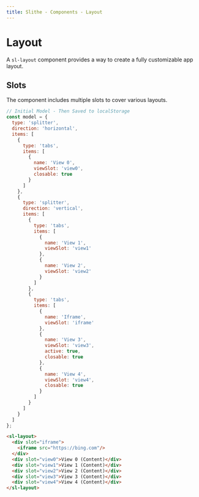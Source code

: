 ```yaml
---
title: Slithe - Components - Layout
---
```

# Layout

A `sl-layout` component provides a way to create a fully customizable app layout.

## Slots

The component includes multiple slots to cover various layouts.

<Preview title="Playground">
  <PlaygroundLayout/>
</Preview>

``` javascript
// Initial Model - Then Saved to localStorage
const model = {
  type: 'splitter',
  direction: 'horizontal',
  items: [
    {
      type: 'tabs',
      items: [
        {
          name: 'View 0',
          viewSlot: 'view0',
          closable: true
        }
      ]
    },
    {
      type: 'splitter',
      direction: 'vertical',
      items: [
        {
          type: 'tabs',
          items: [
            {
              name: 'View 1',
              viewSlot: 'view1'
            },
            {
              name: 'View 2',
              viewSlot: 'view2'
            }
          ]
        },
        {
          type: 'tabs',
          items: [
            {
              name: 'Iframe',
              viewSlot: 'iframe'
            },
            {
              name: 'View 3',
              viewSlot: 'view3',
              active: true,
              closable: true
            },
            {
              name: 'View 4',
              viewSlot: 'view4',
              closable: true
            }
          ]
        }
      ]
    }
  ]
};
```

``` html
<sl-layout>
  <div slot="iframe">
    <iframe src="https://bing.com"/>
  </div>
  <div slot="view0">View 0 (Content)</div>
  <div slot="view1">View 1 (Content)</div>
  <div slot="view2">View 2 (Content)</div>
  <div slot="view3">View 3 (Content)</div>
  <div slot="view4">View 4 (Content)</div>
</sl-layout>
```
